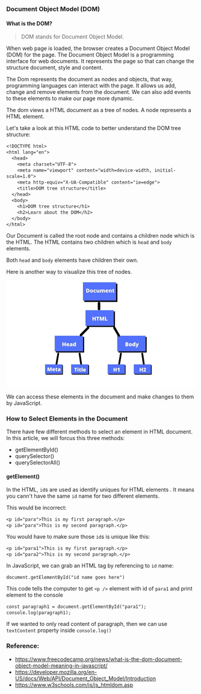 ### Document Object Model (DOM)

#### What is the DOM?

> DOM stands for Document Object Model.

When web page is loaded, the browser creates a Document Object Model (DOM) for the page. The Document Object Model is a programming interface for web documents. It represents the page so that can change the structure document, style and content.

The Dom represents the document as nodes and objects, that way, programming languages can interact with the page. It allows us add, change and remove elements from the document. We can also add events to these elements to make our page more dynamic.

The dom views a HTML document as a tree of nodes. A node represents a HTML element.

Let's take a look at this HTML code to better understand the DOM tree structure:

```
<!DOCTYPE html>
<html lang="en">
  <head>
    <meta charset="UTF-8">
    <meta name="viewport" content="width=device-width, initial-scale=1.0">
    <meta http-equiv="X-UA-Compatible" content="ie=edge">
    <title>DOM tree structure</title>
  </head>
  <body>
    <h1>DOM tree structure</h1>
	<h2>Learn about the DOM</h2>
  </body>
</html>
```

Our Document is called the root node and contains a children node which is the HTML. The HTML contains two children which is `head` and `body` elements.

Both `head` and `body` elements have children their own.

Here is another way to visualize this tree of nodes.

![tree-nodes](/images/tree-nodes.jpg)

We can access these elements in the document and make changes to them by JavaScript.

### How to Select Elements in the Document

There have few different methods to select an element in HTML document. <br />
In this article, we will forcus this three methods:

- getElementById()
- querySelector()
- querySelectorAll()

#### getElement()

In the HTML, `id`s are used as identify uniques for HTML elements . It means you cann't have the same `id` name for two different elements. <br />

This would be incorrect:

```
<p id="para">This is my first paragraph.</p>
<p id="para">This is my second paragraph.</p>
```

You would have to make sure those `id`s is unique like this:

```
<p id="para1">This is my first paragraph.</p>
<p id="para2">This is my second paragraph.</p>
```

In JavaScript, we can grab an HTML tag by referencing to `id` name:

```
document.getElementById("id name goes here")
```

This code tells the computer to get `<p />` element with id of `para1` and print element to the console

```
const paragraph1 = document.getElementById("para1");
console.log(paragraph1);
```

If we wanted to only read content of paragraph, then we can use `textContent` property inside `console.log()`

### Reference:

- https://www.freecodecamp.org/news/what-is-the-dom-document-object-model-meaning-in-javascript/
- https://developer.mozilla.org/en-US/docs/Web/API/Document_Object_Model/Introduction
- https://www.w3schools.com/js/js_htmldom.asp
